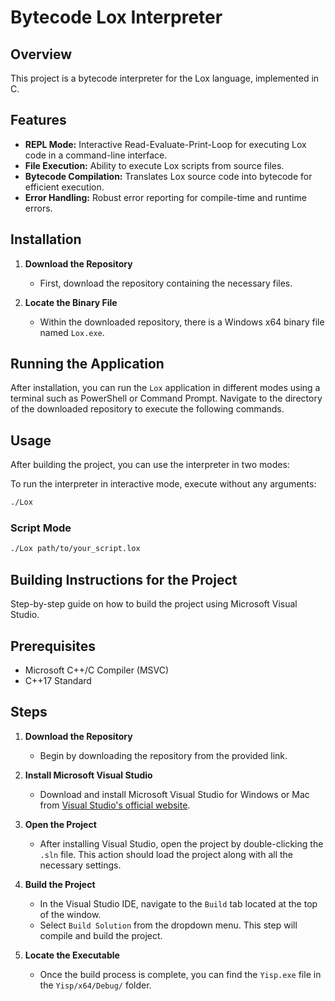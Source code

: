 # Bytecode Lox Interpreter

## Overview
This project is a bytecode interpreter for the Lox language, implemented in C.

## Features
- **REPL Mode:** Interactive Read-Evaluate-Print-Loop for executing Lox code in a command-line interface.
- **File Execution:** Ability to execute Lox scripts from source files.
- **Bytecode Compilation:** Translates Lox source code into bytecode for efficient execution.
- **Error Handling:** Robust error reporting for compile-time and runtime errors.

## Installation

1. **Download the Repository**
   - First, download the repository containing the necessary files.

2. **Locate the Binary File**
   - Within the downloaded repository, there is a Windows x64 binary file named `Lox.exe`.

## Running the Application

After installation, you can run the `Lox` application in different modes using a terminal such as PowerShell or Command Prompt. Navigate to the directory of the downloaded repository to execute the following commands.


## Usage
After building the project, you can use the interpreter in two modes:

To run the interpreter in interactive mode, execute without any arguments:
```bash
./Lox
```
### Script Mode
```bash
./Lox path/to/your_script.lox
```

## Building Instructions for the Project
 Step-by-step guide on how to build the project using Microsoft Visual Studio.

## Prerequisites

- Microsoft C++/C Compiler (MSVC)
- C++17 Standard

## Steps

1. **Download the Repository**
   - Begin by downloading the repository from the provided link.

2. **Install Microsoft Visual Studio**
   - Download and install Microsoft Visual Studio for Windows or Mac from [Visual Studio's official website](https://visualstudio.microsoft.com/).

3. **Open the Project**
   - After installing Visual Studio, open the project by double-clicking the `.sln` file. This action should load the project along with all the necessary settings.

4. **Build the Project**
   - In the Visual Studio IDE, navigate to the `Build` tab located at the top of the window.
   - Select `Build Solution` from the dropdown menu. This step will compile and build the project.

5. **Locate the Executable**
   - Once the build process is complete, you can find the `Yisp.exe` file in the `Yisp/x64/Debug/` folder.
